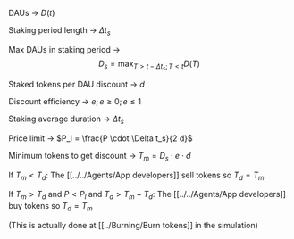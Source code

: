 DAUs -> $D(t)$

Staking period length -> $\Delta t_s$

Max DAUs in staking period -> 
$$
D_s = \max_{T > t - \Delta t_s ; T < t} D(T)
$$

Staked tokens per DAU discount -> $d$

Discount efficiency -> $e ; e \ge 0 ; e \le 1$

Staking average duration -> $\Delta t_s$

Price limit -> $P_l = \frac{P \cdot \Delta t_s}{2 d}$

Minimum tokens to get discount -> $T_m = D_s \cdot e \cdot d$

If $T_m < T_d$:
	The [[../../Agents/App developers]] sell tokens so $T_d = T_m$

If $T_m > T_d$ and $P < P_l$ and $T_a > T_m - T_d$:
	The [[../../Agents/App developers]] buy tokens so $T_d = T_m$

(This is actually done at [[../Burning/Burn tokens]] in the simulation)